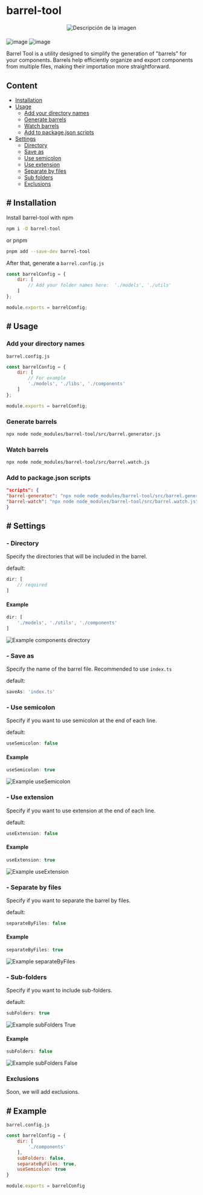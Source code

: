 # barrel-tool

<div style="text-align:center; margin-top: 20px; margin-bottom: 20px;">
  <img src="./assets/logo.png" alt="Descripción de la imagen">
</div>

![image](https://img.shields.io/npm/v/barrel-tool.svg?style=flat-square)
![image](https://img.shields.io/npm/l/barrel-tool.svg?style=flat-square)

Barrel Tool is a utility designed to simplify the generation of "barrels" for your components. Barrels help efficiently
organize and export components from multiple files, making their importation more straightforward.

## Content

- [Installation](#-installation)
- [Usage](#-usage)
    - [Add your directory names](#add-your-directory-names)
    - [Generate barrels](#generate-barrels)
    - [Watch barrels](#watch-barrels)
    - [Add to package.json scripts](#add-to-packagejson-scripts)
- [Settings](#-settings)
    - [Directory](#--directory)
    - [Save as](#--save-as)
    - [Use semicolon](#--use-semicolon)
    - [Use extension](#--use-extension)
    - [Separate by files](#--separate-by-files)
    - [Sub folders](#--sub-folders)
    - [Exclusions](#exclusions)

## # Installation

Install barrel-tool with npm

```bash
npm i -D barrel-tool
```

or pnpm

```bash
pnpm add --save-dev barrel-tool
```

After that, generate a `barrel.config.js`

```javascript
const barrelConfig = {
	dir: [
		// Add your folder names here:  './models', './utils'
	]
};

module.exports = barrelConfig;
```

## # Usage

### Add your directory names

`barrel.config.js`

```javascript
const barrelConfig = {
	dir: [
		// For example
		'./models', './libs', './components'
	]
};

module.exports = barrelConfig;
```

### Generate barrels

```bash
npx node node_modules/barrel-tool/src/barrel.generator.js 
```

### Watch barrels

```bash
npx node node_modules/barrel-tool/src/barrel.watch.js
```

### Add to package.json scripts

```json
"scripts": {
"barrel-generator": "npx node node_modules/barrel-tool/src/barrel.generator.js",
"barrel-watch": "npx node node_modules/barrel-tool/src/barrel.watch.js"
}
```

## # Settings

### - Directory

Specify the directories that will be included in the barrel.

default:

```javascript
dir: [
	// required
]
```

#### Example

```javascript
dir: [
	'./models', './utils', './components'
]
```

![Example components directory](./assets/example/dir.png)

### - Save as

Specify the name of the barrel file. Recommended to use `index.ts`

default:

```javascript
saveAs: 'index.ts'
```

### - Use semicolon

Specify if you want to use semicolon at the end of each line.

default:

```javascript
useSemicolon: false
```

#### Example

```javascript
useSemicolon: true
```

![Example useSemicolon](./assets/example/useSemicolon.png)

### - Use extension

Specify if you want to use extension at the end of each line.

default:

```javascript
useExtension: false
```

#### Example

```javascript
useExtension: true
```

![Example useExtension](./assets/example/useExtension.png)

### - Separate by files

Specify if you want to separate the barrel by files.

default:

```javascript
separateByFiles: false
```

#### Example

```javascript
separateByFiles: true
```

![Example separateByFiles](./assets/example/separateByFiles.png)

### - Sub-folders

Specify if you want to include sub-folders.

default:

```javascript
subFolders: true
```

![Example subFolders True](./assets/example/subFolders-true.png)

#### Example

```javascript
subFolders: false
```

![Example subFolders False](./assets/example/subFolders-false.png)

### Exclusions

Soon, we will add exclusions.

## # Example

`barrel.config.js`

```javascript
const barrelConfig = {
	dir: [
		'./components'
	],
	subFolders: false,
	separateByFiles: true,
	useSemicolon: true
}

module.exports = barrelConfig
```